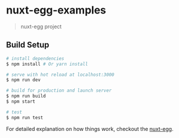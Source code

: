 # nuxt-egg-examples

> nuxt-egg project

## Build Setup

``` bash
# install dependencies
$ npm install # Or yarn install

# serve with hot reload at localhost:3000
$ npm run dev

# build for production and launch server
$ npm run build
$ npm start

# test
$ npm run test
```

For detailed explanation on how things work, checkout the [nuxt-egg](https://github.com/liyanlong/nuxt-egg).
